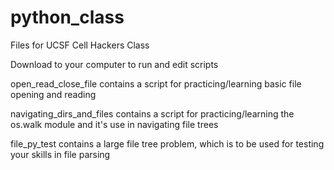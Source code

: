 # python_class
Files for UCSF Cell Hackers Class

Download to your computer to run and edit scripts

open_read_close_file contains a script for practicing/learning basic file opening and reading

navigating_dirs_and_files contains a script for practicing/learning the os.walk module and it's use in navigating file trees

file_py_test contains a large file tree problem, which is to be used for testing your skills in file parsing
